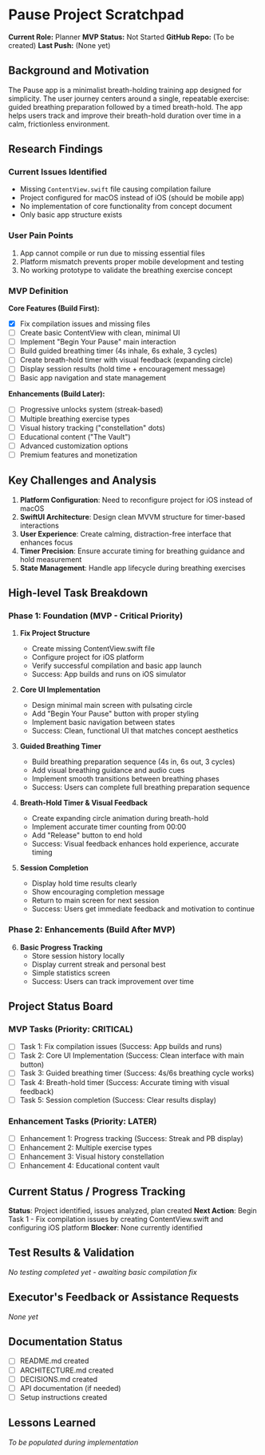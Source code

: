 # Pause Project Scratchpad
**Current Role:** Planner
**MVP Status:** Not Started
**GitHub Repo:** (To be created)
**Last Push:** (None yet)

## Background and Motivation
The Pause app is a minimalist breath-holding training app designed for simplicity. The user journey centers around a single, repeatable exercise: guided breathing preparation followed by a timed breath-hold. The app helps users track and improve their breath-hold duration over time in a calm, frictionless environment.

## Research Findings
### Current Issues Identified
- Missing `ContentView.swift` file causing compilation failure
- Project configured for macOS instead of iOS (should be mobile app)
- No implementation of core functionality from concept document
- Only basic app structure exists

### User Pain Points
1. App cannot compile or run due to missing essential files
2. Platform mismatch prevents proper mobile development and testing
3. No working prototype to validate the breathing exercise concept

### MVP Definition
**Core Features (Build First):**
- [x] Fix compilation issues and missing files
- [ ] Create basic ContentView with clean, minimal UI
- [ ] Implement "Begin Your Pause" main interaction
- [ ] Build guided breathing timer (4s inhale, 6s exhale, 3 cycles)
- [ ] Create breath-hold timer with visual feedback (expanding circle)
- [ ] Display session results (hold time + encouragement message)
- [ ] Basic app navigation and state management

**Enhancements (Build Later):**
- [ ] Progressive unlocks system (streak-based)
- [ ] Multiple breathing exercise types
- [ ] Visual history tracking ("constellation" dots)
- [ ] Educational content ("The Vault")
- [ ] Advanced customization options
- [ ] Premium features and monetization

## Key Challenges and Analysis
1. **Platform Configuration**: Need to reconfigure project for iOS instead of macOS
2. **SwiftUI Architecture**: Design clean MVVM structure for timer-based interactions
3. **User Experience**: Create calming, distraction-free interface that enhances focus
4. **Timer Precision**: Ensure accurate timing for breathing guidance and hold measurement
5. **State Management**: Handle app lifecycle during breathing exercises

## High-level Task Breakdown

### Phase 1: Foundation (MVP - Critical Priority)
1. **Fix Project Structure** 
   - Create missing ContentView.swift file
   - Configure project for iOS platform
   - Verify successful compilation and basic app launch
   - Success: App builds and runs on iOS simulator

2. **Core UI Implementation**
   - Design minimal main screen with pulsating circle
   - Add "Begin Your Pause" button with proper styling
   - Implement basic navigation between states
   - Success: Clean, functional UI that matches concept aesthetics

3. **Guided Breathing Timer**
   - Build breathing preparation sequence (4s in, 6s out, 3 cycles)
   - Add visual breathing guidance and audio cues
   - Implement smooth transitions between breathing phases
   - Success: Users can complete full breathing preparation sequence

4. **Breath-Hold Timer & Visual Feedback**
   - Create expanding circle animation during breath-hold
   - Implement accurate timer counting from 00:00
   - Add "Release" button to end hold
   - Success: Visual feedback enhances hold experience, accurate timing

5. **Session Completion**
   - Display hold time results clearly
   - Show encouraging completion message
   - Return to main screen for next session
   - Success: Users get immediate feedback and motivation to continue

### Phase 2: Enhancements (Build After MVP)
6. **Basic Progress Tracking**
   - Store session history locally
   - Display current streak and personal best
   - Simple statistics screen
   - Success: Users can track improvement over time

## Project Status Board
### MVP Tasks (Priority: CRITICAL)
- [ ] Task 1: Fix compilation issues (Success: App builds and runs)
- [ ] Task 2: Core UI Implementation (Success: Clean interface with main button)
- [ ] Task 3: Guided breathing timer (Success: 4s/6s breathing cycle works)
- [ ] Task 4: Breath-hold timer (Success: Accurate timing with visual feedback)
- [ ] Task 5: Session completion (Success: Clear results display)

### Enhancement Tasks (Priority: LATER)
- [ ] Enhancement 1: Progress tracking (Success: Streak and PB display)
- [ ] Enhancement 2: Multiple exercise types
- [ ] Enhancement 3: Visual history constellation
- [ ] Enhancement 4: Educational content vault

## Current Status / Progress Tracking
**Status**: Project identified, issues analyzed, plan created
**Next Action**: Begin Task 1 - Fix compilation issues by creating ContentView.swift and configuring iOS platform
**Blocker**: None currently identified

## Test Results & Validation
*No testing completed yet - awaiting basic compilation fix*

## Executor's Feedback or Assistance Requests
*None yet*

## Documentation Status
- [ ] README.md created
- [ ] ARCHITECTURE.md created  
- [ ] DECISIONS.md created
- [ ] API documentation (if needed)
- [ ] Setup instructions created

## Lessons Learned
*To be populated during implementation* 